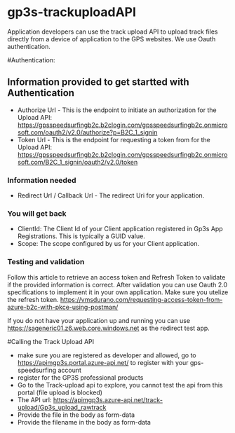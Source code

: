# gp3s-trackuploadAPI

Application developers can use the track upload API to upload track files directly from a device of application to the GPS websites. We use Oauth authentication.


#Authentication:

## Information provided to get startted with Authentication ##

- Authorize Url - This is the endpoint to initiate an authorization for the  Upload API: https://gpsspeedsurfingb2c.b2clogin.com/gpsspeedsurfingb2c.onmicrosoft.com/oauth2/v2.0/authorize?p=B2C_1_signin
- Token Url - This is the endpoint for requesting a token from for the Upload API: https://gpsspeedsurfingb2c.b2clogin.com/gpsspeedsurfingb2c.onmicrosoft.com/B2C_1_signin/oauth2/v2.0/token 


### Information needed ###

- Redirect Url / Callback Url - The redirect Uri for your application.


### You will get back ###

- ClientId: The Client Id of your Client application registered in Gp3s App Registrations. This is typically a GUID value.
- Scope: The scope configured by us for your Client application. 


### Testing and validation ###

Follow this article to retrieve an access token and Refresh Token to validate if the provided information is correct. After validation you can use Oauth 2.0 specifications to implement it in your own application. Make sure you utelize the refresh token.  https://vmsdurano.com/requesting-access-token-from-azure-b2c-with-pkce-using-postman/

If you do not have your application up and running you can use https://sageneric01.z6.web.core.windows.net as the redirect test app. 



#Calling the Track Upload API

- make sure you are registered as developer and allowed, go to https://apimgp3s.portal.azure-api.net/ to register with your gps-speedsurfing account
- register for the GP3S professional products
- Go to the Track-upload api to explore, you cannot test the api from this portal (file upload is blocked)
- The API url: https://apimgp3s.azure-api.net/track-upload/Gp3s_upload_rawtrack
- Provide the file in the body as form-data
- Provide the filename in the body as form-data


